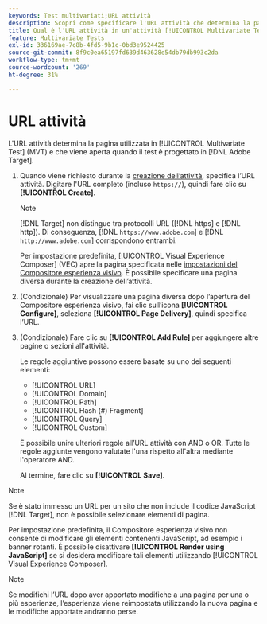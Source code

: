 ```yaml
---
keywords: Test multivariati;URL attività
description: Scopri come specificare l'URL attività che determina la pagina utilizzata nel test e che viene visualizzata quando l'attività [!UICONTROL Multivariate Test] è progettata utilizzando  [!DNL Adobe Target].
title: Qual è l'URL attività in un'attività [!UICONTROL Multivariate Test] (MVT)?
feature: Multivariate Tests
exl-id: 336169ae-7c8b-4fd5-9b1c-0bd3e9524425
source-git-commit: 8f9c0ea65197fd639d463628e54db79db993c2da
workflow-type: tm+mt
source-wordcount: '269'
ht-degree: 31%

---
```


# URL attività

L&#39;URL attività determina la pagina utilizzata in [!UICONTROL Multivariate Test] (MVT) e che viene aperta quando il test è progettato in [!DNL Adobe Target].

1. Quando viene richiesto durante la [creazione dell’attività](/help/main/c-activities/c-multivariate-testing/t-create-multivariate-test/create-multivariate-test.md), specifica l’URL attività. Digitare l&#39;URL completo (incluso `https://`), quindi fare clic su **[!UICONTROL Create]**.

   >[!NOTE]
   >
   >[!DNL Target] non distingue tra protocolli URL ([!DNL https] e [!DNL http]). Di conseguenza, [!DNL `https://www.adobe.com`] e [!DNL `http://www.adobe.com`] corrispondono entrambi.

   Per impostazione predefinita, [!UICONTROL Visual Experience Composer] (VEC) apre la pagina specificata nelle [impostazioni del Compositore esperienza visivo](/help/main/administrating-target/visual-experience-composer-set-up.md). È possibile specificare una pagina diversa durante la creazione dell’attività.

1. (Condizionale) Per visualizzare una pagina diversa dopo l’apertura del Compositore esperienza visivo, fai clic sull’icona **[!UICONTROL Configure]**, seleziona **[!UICONTROL Page Delivery]**, quindi specifica l’URL.

1. (Condizionale) Fare clic su **[!UICONTROL Add Rule]** per aggiungere altre pagine o sezioni all&#39;attività.

   Le regole aggiuntive possono essere basate su uno dei seguenti elementi:

   * [!UICONTROL  URL]
   * [!UICONTROL Domain]
   * [!UICONTROL Path]
   * [!UICONTROL Hash (#) Fragment]
   * [!UICONTROL Query]
   * [!UICONTROL Custom]

   È possibile unire ulteriori regole all’URL attività con AND o OR. Tutte le regole aggiunte vengono valutate l&#39;una rispetto all&#39;altra mediante l&#39;operatore AND.

   Al termine, fare clic su **[!UICONTROL Save]**.

>[!NOTE]
>
>Se è stato immesso un URL per un sito che non include il codice JavaScript [!DNL Target], non è possibile selezionare elementi di pagina.
>
>Per impostazione predefinita, il Compositore esperienza visivo non consente di modificare gli elementi contenenti JavaScript, ad esempio i banner rotanti. È possibile disattivare **[!UICONTROL Render using JavaScript]** se si desidera modificare tali elementi utilizzando [!UICONTROL Visual Experience Composer].

>[!NOTE]
>
>Se modifichi l’URL dopo aver apportato modifiche a una pagina per una o più esperienze, l’esperienza viene reimpostata utilizzando la nuova pagina e le modifiche apportate andranno perse.

